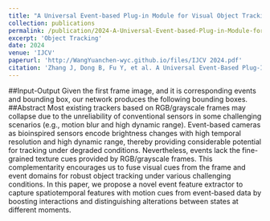 ```yaml
---
title: "A Universal Event-based Plug-in Module for Visual Object Tracking in Degraded Conditions"
collection: publications
permalink: /publication/2024-A-Universal-Event-based-Plug-in-Module-for-Visual-Object-Tracking-in-Degraded-Conditions
excerpt: 'Object Tracking'
date: 2024
venue: 'IJCV'
paperurl: 'http://WangYuanchen-wyc.github.io/files/IJCV 2024.pdf'
citation: 'Zhang J, Dong B, Fu Y, et al. A Universal Event-Based Plug-In Module for Visual Object Tracking in Degraded Conditions[J]. International Journal of Computer Vision, 2024, 132(5): 1857-1879.'
---
```

##Input-Output
Given the first frame image, and it is corresponding events and bounding box, our network produces the following bounding boxes.
##Abstract
Most existing trackers based on RGB/grayscale frames may collapse due to the unreliability of conventional sensors in some challenging scenarios (e.g., motion blur and high dynamic range). Event-based cameras as bioinspired sensors encode brightness changes with high temporal resolution and high dynamic range, thereby providing considerable potential for tracking under degraded conditions. Nevertheless, events lack the fine-grained texture cues provided by RGB/grayscale frames. This complementarity encourages us to fuse visual cues from the frame and event domains for robust object tracking under various challenging conditions. In this paper, we propose a novel event feature extractor to capture spatiotemporal features with motion cues from event-based data by boosting interactions and distinguishing alterations between states at different moments.

